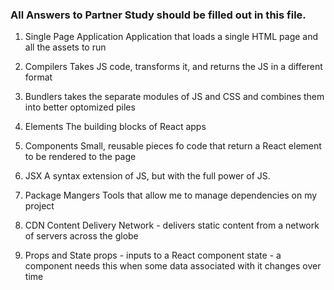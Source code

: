 ### All Answers to Partner Study should be filled out in this file.

1. Single Page Application
Application that loads a single HTML page and all the assets to run

2. Compilers
Takes JS code, transforms it, and returns the JS in a different format

3. Bundlers
takes the separate modules of JS and CSS and combines them into better optomized piles

4. Elements
The building blocks of React apps

5. Components
Small, reusable pieces fo code that return a React element to be rendered to the page

6. JSX
A syntax extension of JS, but with the full power of JS.

7. Package Mangers
Tools that allow me to manage dependencies on my project

8. CDN
Content Delivery Network -  delivers static content from a network of servers across the globe

9. Props and State
props - inputs to a React component
state - a component needs this when some data associated with it changes over time
